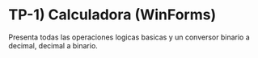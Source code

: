 # TP-1) Calculadora (WinForms)
Presenta todas las operaciones logicas basicas y un conversor binario a decimal, decimal a binario.
